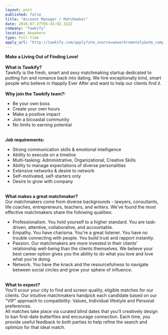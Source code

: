 ```yaml
---
layout: post
published: false
title: "Account Manager / Matchmaker"
date: 2016-07-27T05:43:02.332Z
company: "Tawkify"
location: Anywhere
type: Full-time
apply_url: "http://tawkify.com/apply?utm_source=weworkremotely&utm_campaign=acctmanagermatchmaker"
---
```


<div><strong>Make a Living Out of Finding Love!&#xA0;</strong></div><div class="paragraph_break"><br></div><div><strong>What is Tawkify?&#xA0;</strong></div><div>Tawkify is the fresh, smart and sexy matchmaking startup dedicated to putting fun and romance back into dating. We hire exceptionally kind, smart people who believe in Happily Ever After and want to help our clients find it.&#xA0;</div><div class="paragraph_break"><br></div><div><strong>Why join the Tawkify team?:&#xA0;<br></strong></div><ul><li>Be your own boss</li><li>Create your own hours</li><li>Make a positive impact</li><li>Join a bicoastal community</li><li>No limits to earning potential</li></ul><div class="paragraph_break"><br></div><div><strong>Job requirements:&#xA0;<br></strong></div><ul><li>Strong communication skills &amp; emotional intelligence</li><li>Ability to execute on a timeline</li><li>Multi-tasking: Administrative, Organizational, Creative Skills</li><li>Ability to manage expectations of diverse personalities</li><li>Extensive networks &amp; desire to network</li><li>Self-motivated, self-starters only</li><li>Desire to grow with company</li></ul><div class="paragraph_break"><br></div><div><strong>What makes a great matchmaker?&#xA0;</strong></div><div>Our matchmakers come from diverse backgrounds - lawyers, consultants, life coaches, entrepreneurs, teachers, and writers. We&apos;ve found the most effective matchmakers share the following qualities:	<br></div><ul><li>Professionalism.&#xA0;You hold yourself to a higher standard. You are task-driven, attentive, collaborative, and accountable.</li><li>Empathy.&#xA0;You have charisma. You&apos;re a great listener. You have no trouble connecting with people. You build trust and rapport instantly.</li><li>Passion.&#xA0;Our matchmakers are more invested in their clients&apos; relationship well-being than the clients themselves. We believe your best career option gives you the ability to do what you love and love what you&apos;re doing.</li><li>Network.&#xA0;You have the knack and the resourcefulness to navigate between social circles and grow your sphere of influence.</li></ul><div class="paragraph_break"><br></div><div><strong>What to expect?&#xA0;</strong></div><div>You&apos;ll scour your city to find and screen quality, eligible matches for our clients. Our intuitive matchmakers handpick each candidate based on our &quot;VIP&quot; approach to compatibility:&#xA0;Values,&#xA0;Individual lifestyle and&#xA0;Personal preferences.&#xA0;<br></div><div>All matches take place via curated blind dates that you&apos;ll creatively design to ban first-date butterflies and encourage connection. Each time, you provide useful feedback to both parties to help refine the search and optimize for that ideal match.&#xA0;<br></div>